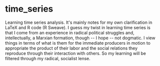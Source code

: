 # time_series

Learning time series analysis.  It's mainly notes for my own clarification in LaTeX and R code (R Sweave).  I guess my twist in learning time series is that I come from an experience in radical political struggles and, intellectually, a Marxian formation, though -- I hope -- not dogmatic.  I view things in terms of what is them for the immediate producers in motion to appropriate the product of their labor and the social relations they reproduce through their interaction with others.  So my learning will be filtered through my radical, socialist lense.
